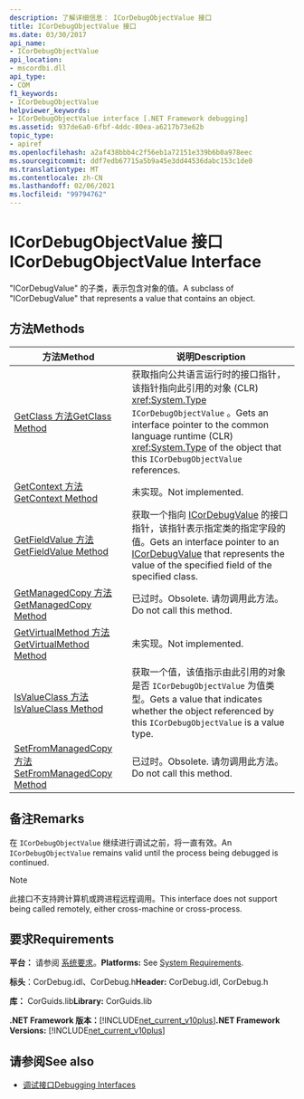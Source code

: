 ```yaml
---
description: 了解详细信息： ICorDebugObjectValue 接口
title: ICorDebugObjectValue 接口
ms.date: 03/30/2017
api_name:
- ICorDebugObjectValue
api_location:
- mscordbi.dll
api_type:
- COM
f1_keywords:
- ICorDebugObjectValue
helpviewer_keywords:
- ICorDebugObjectValue interface [.NET Framework debugging]
ms.assetid: 937de6a0-6fbf-4ddc-80ea-a6217b73e62b
topic_type:
- apiref
ms.openlocfilehash: a2af438bbb4c2f56eb1a72151e339b6b0a978eec
ms.sourcegitcommit: ddf7edb67715a5b9a45e3dd44536dabc153c1de0
ms.translationtype: MT
ms.contentlocale: zh-CN
ms.lasthandoff: 02/06/2021
ms.locfileid: "99794762"
---
```

# <a name="icordebugobjectvalue-interface"></a><span data-ttu-id="43479-103">ICorDebugObjectValue 接口</span><span class="sxs-lookup"><span data-stu-id="43479-103">ICorDebugObjectValue Interface</span></span>

<span data-ttu-id="43479-104">"ICorDebugValue" 的子类，表示包含对象的值。</span><span class="sxs-lookup"><span data-stu-id="43479-104">A subclass of "ICorDebugValue" that represents a value that contains an object.</span></span>  
  
## <a name="methods"></a><span data-ttu-id="43479-105">方法</span><span class="sxs-lookup"><span data-stu-id="43479-105">Methods</span></span>  
  
|<span data-ttu-id="43479-106">方法</span><span class="sxs-lookup"><span data-stu-id="43479-106">Method</span></span>|<span data-ttu-id="43479-107">说明</span><span class="sxs-lookup"><span data-stu-id="43479-107">Description</span></span>|  
|------------|-----------------|  
|[<span data-ttu-id="43479-108">GetClass 方法</span><span class="sxs-lookup"><span data-stu-id="43479-108">GetClass Method</span></span>](icordebugobjectvalue-getclass-method.md)|<span data-ttu-id="43479-109">获取指向公共语言运行时的接口指针，该指针指向此引用的对象 (CLR) <xref:System.Type> `ICorDebugObjectValue` 。</span><span class="sxs-lookup"><span data-stu-id="43479-109">Gets an interface pointer to the common language runtime (CLR) <xref:System.Type> of the object that this `ICorDebugObjectValue` references.</span></span>|  
|[<span data-ttu-id="43479-110">GetContext 方法</span><span class="sxs-lookup"><span data-stu-id="43479-110">GetContext Method</span></span>](icordebugobjectvalue-getcontext-method.md)|<span data-ttu-id="43479-111">未实现。</span><span class="sxs-lookup"><span data-stu-id="43479-111">Not implemented.</span></span>|  
|[<span data-ttu-id="43479-112">GetFieldValue 方法</span><span class="sxs-lookup"><span data-stu-id="43479-112">GetFieldValue Method</span></span>](icordebugobjectvalue-getfieldvalue-method.md)|<span data-ttu-id="43479-113">获取一个指向 [ICorDebugValue](icordebugvalue-interface.md) 的接口指针，该指针表示指定类的指定字段的值。</span><span class="sxs-lookup"><span data-stu-id="43479-113">Gets an interface pointer to an [ICorDebugValue](icordebugvalue-interface.md) that represents the value of the specified field of the specified class.</span></span>|  
|[<span data-ttu-id="43479-114">GetManagedCopy 方法</span><span class="sxs-lookup"><span data-stu-id="43479-114">GetManagedCopy Method</span></span>](icordebugobjectvalue-getmanagedcopy-method.md)|<span data-ttu-id="43479-115">已过时。</span><span class="sxs-lookup"><span data-stu-id="43479-115">Obsolete.</span></span> <span data-ttu-id="43479-116">请勿调用此方法。</span><span class="sxs-lookup"><span data-stu-id="43479-116">Do not call this method.</span></span>|  
|[<span data-ttu-id="43479-117">GetVirtualMethod 方法</span><span class="sxs-lookup"><span data-stu-id="43479-117">GetVirtualMethod Method</span></span>](icordebugobjectvalue-getvirtualmethod-method.md)|<span data-ttu-id="43479-118">未实现。</span><span class="sxs-lookup"><span data-stu-id="43479-118">Not implemented.</span></span>|  
|[<span data-ttu-id="43479-119">IsValueClass 方法</span><span class="sxs-lookup"><span data-stu-id="43479-119">IsValueClass Method</span></span>](icordebugobjectvalue-isvalueclass-method.md)|<span data-ttu-id="43479-120">获取一个值，该值指示由此引用的对象是否 `ICorDebugObjectValue` 为值类型。</span><span class="sxs-lookup"><span data-stu-id="43479-120">Gets a value that indicates whether the object referenced by this `ICorDebugObjectValue` is a value type.</span></span>|  
|[<span data-ttu-id="43479-121">SetFromManagedCopy 方法</span><span class="sxs-lookup"><span data-stu-id="43479-121">SetFromManagedCopy Method</span></span>](icordebugobjectvalue-setfrommanagedcopy-method.md)|<span data-ttu-id="43479-122">已过时。</span><span class="sxs-lookup"><span data-stu-id="43479-122">Obsolete.</span></span> <span data-ttu-id="43479-123">请勿调用此方法。</span><span class="sxs-lookup"><span data-stu-id="43479-123">Do not call this method.</span></span>|  
  
## <a name="remarks"></a><span data-ttu-id="43479-124">备注</span><span class="sxs-lookup"><span data-stu-id="43479-124">Remarks</span></span>  

 <span data-ttu-id="43479-125">在 `ICorDebugObjectValue` 继续进行调试之前，将一直有效。</span><span class="sxs-lookup"><span data-stu-id="43479-125">An `ICorDebugObjectValue` remains valid until the process being debugged is continued.</span></span>  
  
> [!NOTE]
> <span data-ttu-id="43479-126">此接口不支持跨计算机或跨进程远程调用。</span><span class="sxs-lookup"><span data-stu-id="43479-126">This interface does not support being called remotely, either cross-machine or cross-process.</span></span>  
  
## <a name="requirements"></a><span data-ttu-id="43479-127">要求</span><span class="sxs-lookup"><span data-stu-id="43479-127">Requirements</span></span>  

 <span data-ttu-id="43479-128">**平台：** 请参阅 [系统要求](../../get-started/system-requirements.md)。</span><span class="sxs-lookup"><span data-stu-id="43479-128">**Platforms:** See [System Requirements](../../get-started/system-requirements.md).</span></span>  
  
 <span data-ttu-id="43479-129">**标头**：CorDebug.idl、CorDebug.h</span><span class="sxs-lookup"><span data-stu-id="43479-129">**Header:** CorDebug.idl, CorDebug.h</span></span>  
  
 <span data-ttu-id="43479-130">**库：** CorGuids.lib</span><span class="sxs-lookup"><span data-stu-id="43479-130">**Library:** CorGuids.lib</span></span>  
  
 <span data-ttu-id="43479-131">**.NET Framework 版本：**[!INCLUDE[net_current_v10plus](../../../../includes/net-current-v10plus-md.md)]</span><span class="sxs-lookup"><span data-stu-id="43479-131">**.NET Framework Versions:** [!INCLUDE[net_current_v10plus](../../../../includes/net-current-v10plus-md.md)]</span></span>  
  
## <a name="see-also"></a><span data-ttu-id="43479-132">请参阅</span><span class="sxs-lookup"><span data-stu-id="43479-132">See also</span></span>

- [<span data-ttu-id="43479-133">调试接口</span><span class="sxs-lookup"><span data-stu-id="43479-133">Debugging Interfaces</span></span>](debugging-interfaces.md)
